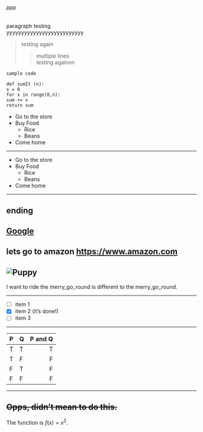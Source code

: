 ###### ppp
paragraph testing <br> yyyyyyyyyyyyyyyyyyyyyyyyyy
>testing again
>>multiple lines <br>
>>testing againnn
```
sample code
```
```
def sumIt (n):
x = 0
for x in range(0,n):
sum += x
return sum
```
* Go to the store
* Buy Food
    * Rice
    * Beans
* Come home
---
- Go to the store
- Buy Food
    * Rice
    * Beans
- Come home
***
ending
---
[Google](https://www.google.com)
---
lets go to amazon <https://www.amazon.com>
---
![Puppy](https://i.insider.com/5df126b679d7570ad2044f3e?width=1000&format=jpeg&auto=webp)
---
I want to ride the merry_go_round is
different to the merry_go_round.
***
- [ ] item 1
- [x] item 2 (it’s done!)
- [ ] item 3
---
| P | Q | P and Q |
| --- | --- | ---: |
| T | T | T |
| T | F | F |
| F | T | F |
| F | F | F |
---
~~Opps, didn’t mean to do this.~~
---
The function is $f(x) = x^2$.